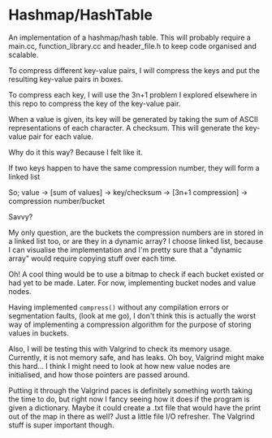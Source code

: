# Hashmap/HashTable

An implementation of a hashmap/hash table. This will probably require
a main.cc, function_library.cc and header_file.h to keep
code organised and scalable.

To compress different key-value pairs, I will compress the keys and 
put the resulting key-value pairs in boxes.

To compress each key, I will use the 3n+1 problem I explored elsewhere
in this repo to compress the key of the key-value pair.

When a value is given, its key will be generated by taking the sum of
ASCII representations of each character. A checksum. This will generate
the key-value pair for each value. 

Why do it this way? Because I felt like it. 

If two keys happen to have the same compression number, they will form a
linked list

So;
    value -> [sum of values] -> key/checksum -> [3n+1 compression] -> compression number/bucket

Savvy?


My only question, are the buckets the compression numbers are in stored
in a linked list too, or are they in a dynamic array? I choose linked list,
because I can visualise the implementation and I'm pretty sure that a 
"dynamic array" would require copying stuff over each time.

Oh! A cool thing would be to use a bitmap to check if each bucket existed
or had yet to be made. Later. For now, implementing bucket nodes and value
nodes.

Having implemented `compress()` without any compilation errors or segmentation
faults, (look at me go), I don't think this is actually the worst way of 
implementing a compression algorithm for the purpose of storing values in
buckets.

Also, I will be testing this with Valgrind to check its memory usage. Currently,
it is not memory safe, and has leaks.
Oh boy, Valgrind might make this hard... I think I might need to look at how 
new value nodes are initialised, and how those pointers are passed around.

Putting it through the Valgrind paces is definitely something worth taking the
time to do, but right now I fancy seeing how it does if the program is given a
dictionary. Maybe it could create a .txt file that would have the print out
of the map in there as well? Just a little file I/O refresher. The Valgrind
stuff is super important though.